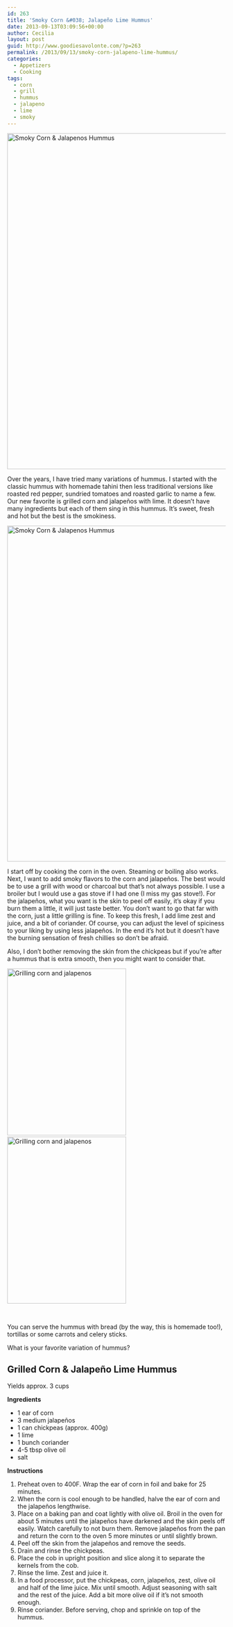 ```yaml
---
id: 263
title: 'Smoky Corn &#038; Jalapeño Lime Hummus'
date: 2013-09-13T03:09:56+00:00
author: Cecilia
layout: post
guid: http://www.goodiesavolonte.com/?p=263
permalink: /2013/09/13/smoky-corn-jalapeno-lime-hummus/
categories:
  - Appetizers
  - Cooking
tags:
  - corn
  - grill
  - hummus
  - jalapeno
  - lime
  - smoky
---
```

<input class="jpibfi" type="hidden" />

[<img class="alignnone size-full wp-image-276" alt="Smoky Corn & Jalapenos Hummus" src="http://www.goodiesavolonte.com/wp-content/uploads/2013/09/IMG_5310.jpg" width="552" height="773" />](http://www.goodiesavolonte.com/wp-content/uploads/2013/09/IMG_5310.jpg)

Over the years, I have tried many variations of hummus. I started with the classic hummus with homemade tahini then less traditional versions like roasted red pepper, sundried tomatoes and roasted garlic to name a few. Our new favorite is grilled corn and jalapeños with lime. It doesn&#8217;t have many ingredients but each of them sing in this hummus. It&#8217;s sweet, fresh and hot but the best is the smokiness.

[<img class="alignnone size-full wp-image-277" alt="Smoky Corn & Jalapenos Hummus" src="http://www.goodiesavolonte.com/wp-content/uploads/2013/09/IMG_5315.jpg" width="552" height="773" />](http://www.goodiesavolonte.com/wp-content/uploads/2013/09/IMG_5315.jpg)

I start off by cooking the corn in the oven. Steaming or boiling also works. Next, I want to add smoky flavors to the corn and jalapeños. The best would be to use a grill with wood or charcoal but that&#8217;s not always possible. I use a broiler but I would use a gas stove if I had one (I miss my gas stove!). For the jalapeños, what you want is the skin to peel off easily, it&#8217;s okay if you burn them a little, it will just taste better. You don&#8217;t want to go that far with the corn, just a little grilling is fine. To keep this fresh, I add lime zest and juice, and a bit of coriander. Of course, you can adjust the level of spiciness to your liking by using less jalapeños. In the end it&#8217;s hot but it doesn&#8217;t have the burning sensation of fresh chillies so don&#8217;t be afraid.
  
Also, I don&#8217;t bother removing the skin from the chickpeas but if you&#8217;re after a hummus that is extra smooth, then you might want to consider that.

[<img class="alignnone size-full wp-image-274" alt="Grilling corn and jalapenos" src="http://www.goodiesavolonte.com/wp-content/uploads/2013/09/IMG_5277.jpg" width="274" height="384" />](http://www.goodiesavolonte.com/wp-content/uploads/2013/09/IMG_5277.jpg) [<img class="alignnone size-full wp-image-275" alt="Grilling corn and jalapenos" src="http://www.goodiesavolonte.com/wp-content/uploads/2013/09/IMG_5279.jpg" width="274" height="384" />](http://www.goodiesavolonte.com/wp-content/uploads/2013/09/IMG_5279.jpg)

&nbsp;

You can serve the hummus with bread (by the way, this is homemade too!), tortillas or some carrots and celery sticks.

What is your favorite variation of hummus?

<!--more-->

<div class="recipe-box">
  <h2 class="recipe-title">
    Grilled Corn & Jalapeño Lime Hummus
  </h2>
  
  <p>
    Yields approx. 3 cups
  </p>
  
  <p>
    <strong>Ingredients</strong>
  </p>
  
  <ul>
    <li>
      1 ear of corn
    </li>
    <li>
      3 medium jalapeños
    </li>
    <li>
      1 can chickpeas (approx. 400g)
    </li>
    <li>
      1 lime
    </li>
    <li>
      1 bunch coriander
    </li>
    <li>
      4-5 tbsp olive oil
    </li>
    <li>
      salt
    </li>
  </ul>
  
  <p>
    <strong>Instructions</strong>
  </p>
  
  <ol>
    <li>
      Preheat oven to 400F. Wrap the ear of corn in foil and bake for 25 minutes.
    </li>
    <li>
      When the corn is cool enough to be handled, halve the ear of corn and the jalapeños lengthwise.
    </li>
    <li>
      Place on a baking pan and coat lightly with olive oil. Broil in the oven for about 5 minutes until the jalapeños have darkened and the skin peels off easily. Watch carefully to not burn them. Remove jalapeños from the pan and return the corn to the oven 5 more minutes or until slightly brown.
    </li>
    <li>
      Peel off the skin from the jalapeños and remove the seeds.
    </li>
    <li>
      Drain and rinse the chickpeas.
    </li>
    <li>
      Place the cob in upright position and slice along it to separate the kernels from the cob.
    </li>
    <li>
      Rinse the lime. Zest and juice it.
    </li>
    <li>
      In a food processor, put the chickpeas, corn, jalapeños, zest, olive oil and half of the lime juice. Mix until smooth. Adjust seasoning with salt and the rest of the juice. Add a bit more olive oil if it&#8217;s not smooth enough.
    </li>
    <li>
      Rinse coriander. Before serving, chop and sprinkle on top of the hummus.
    </li>
  </ol>
</div>